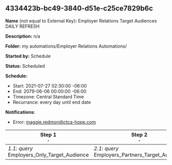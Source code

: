 ## 4334423b-bc49-3840-d51e-c25ce7829b6c

**Name** (not equal to External Key)**:** Employer Relations Target Audiences DAILY REFRESH

**Description:** n/a

**Folder:** my automations/Employer Relations Automations/

**Started by:** Schedule

**Status:** Scheduled

**Schedule:**

* Start: 2021-07-27 02:30:00 -06:00
* End: 2079-06-06 00:00:00 -06:00
* Timezone: Central Standard Time
* Recurrance: every day until end date

**Notifications:**

* Error: maggie.redmon@ctca-hope.com

| Step 1<br>_<small>-</small>_ | Step 2<br>_<small>-</small>_ |
| --- | --- |
| _1.1: query_<br>Employers_Only_Target_Audience | _2.1: query_<br>Employers_Partners_Target_Audience |
